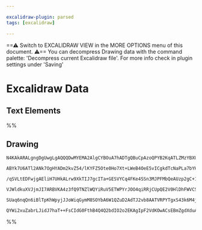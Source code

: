 ```yaml
---

excalidraw-plugin: parsed
tags: [excalidraw]

---
```

==⚠  Switch to EXCALIDRAW VIEW in the MORE OPTIONS menu of this document. ⚠== You can decompress Drawing data with the command palette: 'Decompress current Excalidraw file'. For more info check in plugin settings under 'Saving'


# Excalidraw Data
## Text Elements
%%
## Drawing
```compressed-json
N4KAkARALgngDgUwgLgAQQQDwMYEMA2AlgCYBOuA7hADTgQBuCpAzoQPYB2KqATLZMzYBXUtiRoIACyhQ4zZAHoFAc0JRJQgEYA6bGwC2CgF7N6hbEcK4OCtptbErHALRY8RMpWdx8Q1TdIEfARcZgRmBShcZQUebQBWbQAGGjoghH0EDihmbgBtcDBQMBKIEm4ICh4hAHkAKU1wgAUANXwa3ABmTThSZQBRAA1sVJLIWEQKwOwojmVg0dLMbmce

ABYk7U6ATl2ANk7OgHYADm2kvZ54/lKYFZ5Ote0Ho7Xt+LWeB4OeE5vICgkdTcNaPLa7bYHY5nC5Xf5SBCEZTSbjHbbaCHbE5rV4ARh4uKS2zW8Os83EqCS8OYUFIbAA1ggAMJsfBsUgVADEuIQPJ5i0gmlw2HpyjpQg4xBZbI5Elp1mYcFwgWyAogADNCPh8ABlWALCSCDxqml0xkAdSBkm4fEKAlpDIQepgBvQRvK8PFyI44VyaFx8LYSuwaju

/qSVLtEDFwjgAEliH7UHkALrw9XkTIJ7gcITa+GESVYCq4FKe4SSn3MJPFMbQeAUzp2gC+1IQCGI3Fx8XxD3Wa2uUcYLHYXDQVxJQ6YrE4ADlOGIbQOe2s9vFOgXmAARdJQDvcdUEMLwzQV4j9YKZbJJ3P5qNCODEXB7zv+o48I7bHZJXFHX97eEiA4ekczzfBALYEV9zQQ98DCQpm3ANM6FwOA4D1Z8KVraBJAyCkICIZEoEWBhCAQCgACFhVFc

VJWldkuXVJjmJI7ARBVKA4z3fQ9TNZlWQYiRuV5ETWPYrJOO4qiRRjCUpQE2V0HlDhFWVCSxNIDiuIyAAxLVdX1fD3U7G4IDYzSJO0niHQtK0bVM8ytO43jHWdV0IGMjSnIyAAlYRvV9LsHPE7IrJqYNQy7CNgos0LuJ0zgoB03B9C1MNUEHUpHMs+LEp1QgjApHhIyykLJIyAAVLAoAAQUIsd0GCdViJi7zrOVWrNLYChcNwV9UFvcDCjMsqrP6

SUaq6nqQn6iBlTpKhWpyjJJoWiqGymM8SOYbA6W1QZuD2AdTJ2vb8AATVRPYTgxS43k6M4juxSdSiMNgDG4WtIHoAghApXEEKWuLfLPKskwgWiTOGsUSHywqbRKyAYeIPUEDgbhMqR0gSAAWTYYgEHG3BNGCfrYOPaHsfkmVPqjCjWVmvohQACgJI5qF4X8ObZjnNniABKNUfIQZQ82VKZlBZh4qV4ToZel3mEkFwHhuy7IXMZcKoFHG8wNMjMUo

QYWi2xuZabrLJidJ7haT++FsCIdG0FthB4Q4Q2bdIO2o2EKAgIpF2VdKOwACsEBmZgdXduA8YJomSeg1Bydd4bhW1xgKve/BzdKCYjPSGZRzVNiaQMdbJjQQaIKgsmjxTut8FCWrC4zrPQO1BDwFbOhNWCGtEObIA===
```
%%